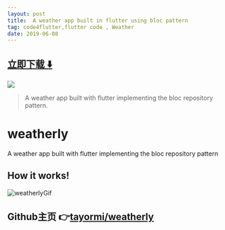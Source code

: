 ```yaml
---
layout: post
title:  A weather app built in flutter using bloc pattern
tag: code4flutter,flutter code , Weather
date: 2019-06-08
---
```


 


## [立即下载 ️⬇️ ](https://codeload.github.com/tayormi/weatherly/zip/master) 


 
![](https://flutterawesome.com/content/images/2019/04/weatherly.jpg)
 
>
> A weather app built with flutter implementing the bloc repository pattern.
>

 
# weatherly

A weather app built with flutter implementing the bloc repository pattern

## How it works!
![weatherlyGif](https://user-images.githubusercontent.com/13835725/56211368-a812d480-604f-11e9-80a0-2484482cb9ee.gif)


## Github主页 👉[tayormi/weatherly](http://github.com/tayormi/weatherly)